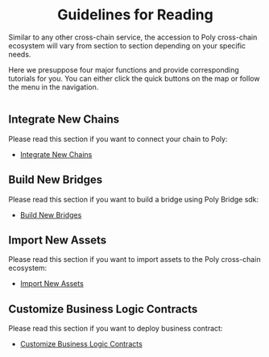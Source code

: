 <h1 align="center">Guidelines for Reading</h1>

Similar to any other cross-chain service, the accession to Poly cross-chain ecosystem will vary from section to section depending on your specific needs. 

Here we presuppose four major functions and provide corresponding tutorials for you. You can either click the quick buttons on the map or follow the menu in the navigation.

<div align=center><img src="resources/reading_guideline.png" alt=""/></div>

## Integrate New Chains
Please read this section if you want to connect your chain to Poly:
- [Integrate New Chains](new_chain/readme.md)

## Build New Bridges
Please read this section if you want to build a bridge using Poly Bridge sdk:
- [Build New Bridges](new_product/integrate_bridge/readme.md)

## Import New Assets
Please read this section if you want to import assets to the Poly cross-chain ecosystem:
- [Import New Assets](new_product/integrate_assets/readme.md)

## Customize Business Logic Contracts

Please read this section if you want to deploy business contract:

- [Customize Business Logic Contracts](new_product/integrate_contracts/readme.md)

